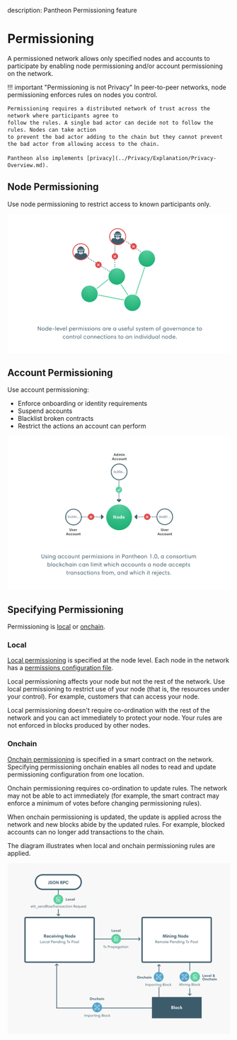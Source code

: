 description: Pantheon Permissioning feature
<!--- END of page meta data -->

# Permissioning 

A permissioned network allows only specified nodes and accounts to participate by enabling node permissioning and/or 
account permissioning on the network.  

!!! important "Permissioning is not Privacy"
    In peer-to-peer networks, node permissioning enforces rules on nodes you control. 
         
    Permissioning requires a distributed network of trust across the network where participants agree to 
    follow the rules. A single bad actor can decide not to follow the rules. Nodes can take action 
    to prevent the bad actor adding to the chain but they cannot prevent the bad actor from allowing access to the chain.  
    
    Pantheon also implements [privacy](../Privacy/Explanation/Privacy-Overview.md).
    
## Node Permissioning 

Use node permissioning to restrict access to known participants only. 

![Node Permissioning](../images/node-permissioning-bad-actor.png)

## Account Permissioning 

Use account permissioning: 

* Enforce onboarding or identity requirements
* Suspend accounts
* Blacklist broken contracts 
* Restrict the actions an account can perform 

![Account Permissioning](../images/account-permissioning.png)

## Specifying Permissioning 

Permissioning is [local](#local) or [onchain](#onchain).

### Local 

[Local permissioning](Local-Permissioning.md) is specified at the node level. Each node in the network has a [permissions configuration file](#permissions-configuration-file).

Local permissioning affects your node but not the rest of the network. Use local permissioning to restrict use 
of your node (that is, the resources under your control). For example, customers that can access your node. 

Local permissioning doesn't require co-ordination with the rest of the network and you can act immediately to
protect your node. Your rules are not enforced in blocks produced by other nodes. 

### Onchain 

[Onchain permissioning](Onchain-Permissioning/Onchain-Permissioning.md) is specified in a smart contract on the network. Specifying permissioning onchain
enables all nodes to read and update permissioning configuration from one location. 

Onchain permissioning requires co-ordination to update rules. The network may not be able to act immediately 
(for example, the smart contract may enforce a minimum of votes before changing permissioning rules). 

When onchain permissioning is updated, the update is applied across the network and new blocks abide by the updated rules. 
For example, blocked accounts can no longer add transactions to the chain.

The diagram illustrates when local and onchain permissioning rules are applied. 

![Permissioning Flow](../images/PermissioningFlow.png) 